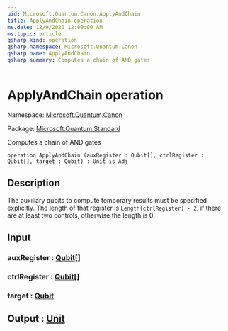 ```yaml
---
uid: Microsoft.Quantum.Canon.ApplyAndChain
title: ApplyAndChain operation
ms.date: 12/9/2020 12:00:00 AM
ms.topic: article
qsharp.kind: operation
qsharp.namespace: Microsoft.Quantum.Canon
qsharp.name: ApplyAndChain
qsharp.summary: Computes a chain of AND gates
---
```


# ApplyAndChain operation

Namespace: [Microsoft.Quantum.Canon](xref:Microsoft.Quantum.Canon)

Package: [Microsoft.Quantum.Standard](https://nuget.org/packages/Microsoft.Quantum.Standard)


Computes a chain of AND gates

```qsharp
operation ApplyAndChain (auxRegister : Qubit[], ctrlRegister : Qubit[], target : Qubit) : Unit is Adj
```


## Description

The auxiliary qubits to compute temporary results must be specified explicitly.The length of that register is `Length(ctrlRegister) - 2`, if there are at leasttwo controls, otherwise the length is 0.

## Input

### auxRegister : [Qubit](xref:microsoft.quantum.lang-ref.qubit)[]




### ctrlRegister : [Qubit](xref:microsoft.quantum.lang-ref.qubit)[]




### target : [Qubit](xref:microsoft.quantum.lang-ref.qubit)





## Output : [Unit](xref:microsoft.quantum.lang-ref.unit)

